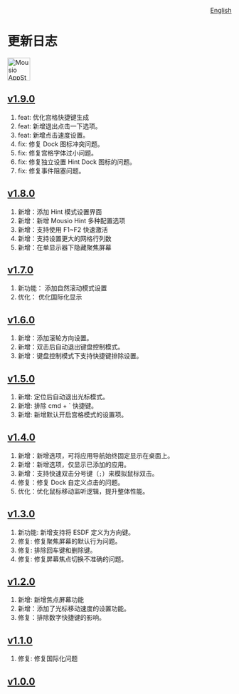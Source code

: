 <p align="right">
  <a href="./CHANGELOG.md">English</a>
</p>
<!--rehype:style=float: right; bottom: -36px; position: relative;-->

更新日志
===

<a target="_blank" href="https://apps.apple.com/app/mousio/6746747327" title="Mousio for macOS">
<img alt="Mousio AppStore" src="https://jaywcjlove.github.io/sb/download/macos.svg" height="51">
</a>

## [v1.9.0](https://github.com/jaywcjlove/mousio/releases/tag/v1.9.0)

1. feat: 优化宫格快捷键生成
2. feat: 新增退出点击一下选项。
3. feat: 新增点击速度设置。
4. fix: 修复 Dock 图标冲突问题。
5. fix: 修复宫格字体过小问题。
6. fix: 修复独立设置 Hint Dock 图标的问题。
7. fix: 修复事件阻塞问题。

## [v1.8.0](https://github.com/jaywcjlove/mousio/releases/tag/v1.8.0)

1. 新增：添加 Hint 模式设置界面
2. 新增：新增 Mousio Hint 多种配置选项
3. 新增：支持使用 F1~F2 快速激活
4. 新增：支持设置更大的网格行列数
5. 新增：在单显示器下隐藏聚焦屏幕

## [v1.7.0](https://github.com/jaywcjlove/mousio/releases/tag/v1.7.0)

1. 新功能： 添加自然滚动模式设置
2. 优化： 优化国际化显示

## [v1.6.0](https://github.com/jaywcjlove/mousio/releases/tag/v1.6.0)

1. 新增：添加滚轮方向设置。
2. 新增：双击后自动退出键盘控制模式。
3. 新增：键盘控制模式下支持快捷键排除设置。

## [v1.5.0](https://github.com/jaywcjlove/mousio/releases/tag/v1.5.0)

1. 新增: 定位后自动退出光标模式。
2. 新增: 排除 cmd + \` 快捷键。
3. 新增: 新增默认开启宫格模式的设置项。

## [v1.4.0](https://github.com/jaywcjlove/mousio/releases/tag/v1.4.0)

1. 新增：新增选项，可将应用导航始终固定显示在桌面上。
2. 新增：新增选项，仅显示已添加的应用。
3. 新增：支持快速双击分号键（`;`）来模拟鼠标双击。
4. 修复：修复 Dock 自定义点击的问题。
5. 优化：优化鼠标移动监听逻辑，提升整体性能。

## [v1.3.0](https://github.com/jaywcjlove/mousio/releases/tag/v1.3.0)

1. 新功能: 新增支持将 ESDF 定义为方向键。
2. 修复: 修复聚焦屏幕的默认行为问题。
3. 修复: 排除回车键和删除键。
4. 修复: 修复屏幕焦点切换不准确的问题。

## [v1.2.0](https://github.com/jaywcjlove/mousio/releases/tag/v1.2.0)

1. 新增: 新增焦点屏幕功能
2. 新增：添加了光标移动速度的设置功能。
3. 修复：排除数字快捷键的影响。

## [v1.1.0](https://github.com/jaywcjlove/mousio/releases/tag/v1.1.0)

1. 修复: 修复国际化问题

## [v1.0.0](https://github.com/jaywcjlove/mousio/releases/tag/v1.0.0)